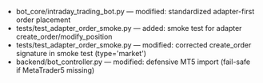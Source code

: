 - bot_core/intraday_trading_bot.py — modified: standardized adapter-first order placement
- tests/test_adapter_order_smoke.py — added: smoke test for adapter create_order/modify_position
- tests/test_adapter_order_smoke.py — modified: corrected create_order signature in smoke test (type='market')
- backend/bot_controller.py — modified: defensive MT5 import (fail-safe if MetaTrader5 missing)
